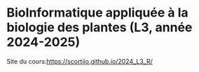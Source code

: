 # BioInformatique appliquée à la biologie des plantes (L3, année 2024-2025)

Site du cours:https://scortijo.github.io/2024_L3_R/

